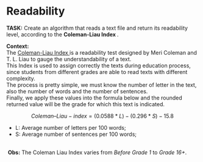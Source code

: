 <h1>Readability</h1>
<p><b>TASK:</b> Create an algorithm that reads a text file and return its readability level, according to the <b> Coleman-Liau Index </b>.</p>

<p><b>Context:</b><br>
The <a href="https://en.wikipedia.org/wiki/Coleman%E2%80%93Liau_index" target="_blank">Coleman-Liau Index </a> is a readability test designed by Meri Coleman and T. L. Liau to gauge the understandability of a text. <br>
This Index is used to assign correctly the texts during education process, since students from different grades are able to read texts with different complexity.<br>
The process is pretty simple, we must know the number of letter in the text, also the number of words and the number of sentences. <br>
Finally, we apply these values into the formula below and the rounded returned value will be the grade for which this text is indicated. </p>

$$ Coleman–Liau-index = (0.0588 * L) - (0.296 * S) - 15.8 $$
<p>
<ul>
<li>L: Average number of letters per 100 words;</li>
<li>S: Average number of sentences per 100 words;</li>
</ul>
<br>
&nbsp;<b>Obs:</b> The Coleman Liau Index varies from <em>Before Grade 1</em> to <em>Grade 16+</em>.
</p>






